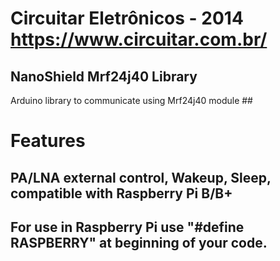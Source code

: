 # Circuitar Eletrônicos - 2014 https://www.circuitar.com.br/ #
## NanoShield Mrf24j40 Library
Arduino library to communicate using Mrf24j40 module ##

# Features #
## PA/LNA external control, Wakeup, Sleep, compatible with Raspberry Pi B/B+ ## 

## For use in Raspberry Pi use "#define RASPBERRY" at beginning of your code. ##